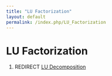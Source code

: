 ```yaml
---
title: "LU Factorization"
layout: default
permalink: /index.php/LU_Factorization
---
```


# LU Factorization

1. REDIRECT [LU Decomposition](LU_Decomposition)